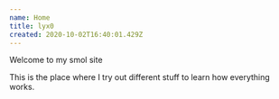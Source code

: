 ```yaml
---
name: Home
title: lyx0
created: 2020-10-02T16:40:01.429Z
---
```

Welcome to my smol site



This is the place where I try out different stuff to learn how everything works.